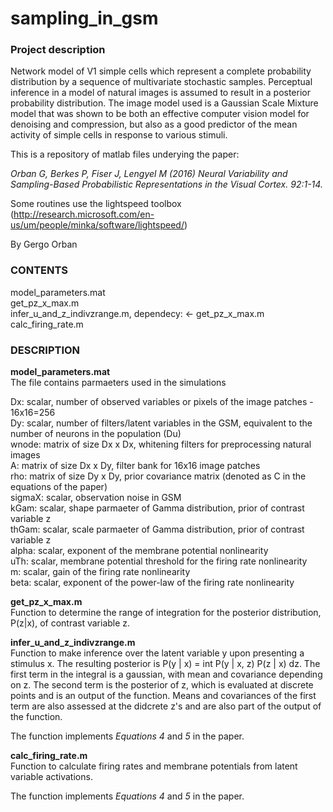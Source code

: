 # sampling_in_gsm
### Project description

Network model of V1 simple cells which represent a complete probability distribution by a sequence of multivariate stochastic samples. Perceptual inference in a model of natural images is assumed to result in a posterior probability distribution. The image model used is a Gaussian Scale Mixture model that was shown to be both an effective computer vision model for denoising and compression, but also as a good predictor of the mean activity of simple cells in response to various stimuli.

This is a repository of matlab files underying the paper:

*Orban G, Berkes P, Fiser J, Lengyel M (2016) Neural Variability and Sampling-Based Probabilistic Representations in the Visual Cortex. 92:1-14.*

Some routines use the lightspeed toolbox (http://research.microsoft.com/en-us/um/people/minka/software/lightspeed/)

By Gergo Orban

### CONTENTS

model_parameters.mat  
get_pz_x_max.m  
infer_u_and_z_indivzrange.m,     dependecy: <- get_pz_x_max.m
calc_firing_rate.m

### DESCRIPTION

**model_parameters.mat**  
The file contains parmaeters used in the simulations

Dx:     scalar, number of observed variables or pixels of the image patches - 16x16=256  
Dy:     scalar, number of filters/latent variables in the GSM, equivalent to the number of neurons in the population (Du)  
wnode:  matrix of size Dx x Dx, whitening filters for preprocessing natural images  
A:      matrix of size Dx x Dy, filter bank for 16x16 image patches  
rho:    matrix of size Dy x Dy, prior covariance matrix (denoted as C in the equations of the paper)  
sigmaX: scalar, observation noise in GSM  
kGam:   scalar, shape parmaeter of Gamma distribution, prior of contrast variable z  
thGam:  scalar, scale parmaeter of Gamma distribution, prior of contrast variable z  
alpha:  scalar, exponent of the membrane potential nonlinearity  
uTh:    scalar, membrane potential threshold for the firing rate nonlinearity  
m:      scalar, gain of the firing rate nonlinearity  
beta:   scalar, exponent of the power-law of the firing rate nonlinearity  

**get_pz_x_max.m**  
Function to determine the range of integration for the posterior distribution, P(z|x), of contrast variable z.

**infer_u_and_z_indivzrange.m**  
Function to make inference over the latent variable y upon presenting a stimulus x. The resulting posterior is P(y | x) = int P(y | x, z) P(z | x) dz. The first term in the integral is a gaussian, with mean and covariance depending on z. The second term is the posterior of z, which is evaluated at discrete points and is an output of the function. Means and covariances of the first term are also assessed at the didcrete z's and are also part of the output of the function. 

The function implements *Equations 4* and *5* in the paper.

**calc_firing_rate.m**  
Function to calculate firing rates and membrane potentials from latent variable activations. 

The function implements *Equations 4* and *5* in the paper.
